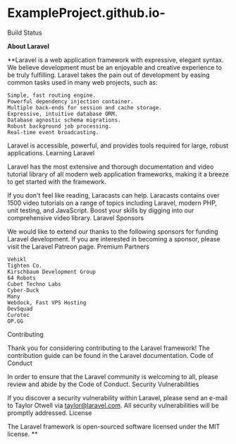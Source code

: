 # ExampleProject.github.io-
                                                  

Build Status





**About Laravel**

**Laravel is a web application framework with expressive, elegant syntax. We believe development must be an enjoyable and creative experience to be truly fulfilling. Laravel takes the pain out of development by easing common tasks used in many web projects, such as:

    Simple, fast routing engine.
    Powerful dependency injection container.
    Multiple back-ends for session and cache storage.
    Expressive, intuitive database ORM.
    Database agnostic schema migrations.
    Robust background job processing.
    Real-time event broadcasting.

Laravel is accessible, powerful, and provides tools required for large, robust applications.
Learning Laravel

Laravel has the most extensive and thorough documentation and video tutorial library of all modern web application frameworks, making it a breeze to get started with the framework.

If you don't feel like reading, Laracasts can help. Laracasts contains over 1500 video tutorials on a range of topics including Laravel, modern PHP, unit testing, and JavaScript. Boost your skills by digging into our comprehensive video library.
Laravel Sponsors

We would like to extend our thanks to the following sponsors for funding Laravel development. If you are interested in becoming a sponsor, please visit the Laravel Patreon page.
Premium Partners

    Vehikl
    Tighten Co.
    Kirschbaum Development Group
    64 Robots
    Cubet Techno Labs
    Cyber-Duck
    Many
    Webdock, Fast VPS Hosting
    DevSquad
    Curotec
    OP.GG

Contributing

Thank you for considering contributing to the Laravel framework! The contribution guide can be found in the Laravel documentation.
Code of Conduct

In order to ensure that the Laravel community is welcoming to all, please review and abide by the Code of Conduct.
Security Vulnerabilities

If you discover a security vulnerability within Laravel, please send an e-mail to Taylor Otwell via taylor@laravel.com. All security vulnerabilities will be promptly addressed.
License

The Laravel framework is open-sourced software licensed under the MIT license.
**
